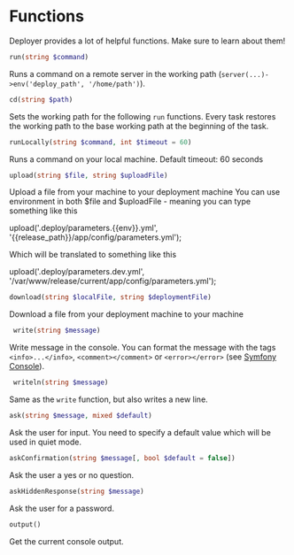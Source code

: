 # Functions

Deployer provides a lot of helpful functions. Make sure to learn about them!

``` php
run(string $command)
```

Runs a command on a remote server in the working path (`server(...)->env('deploy_path', '/home/path')`).

``` php
cd(string $path)
```

Sets the working path for the following `run` functions. Every task restores the working path to the base working path at the beginning of the task.

``` php
runLocally(string $command, int $timeout = 60)
```

Runs a command on your local machine.
Default timeout: 60 seconds

``` php
upload(string $file, string $uploadFile)
```

Upload a file from your machine to your deployment machine
You can use environment in both $file and $uploadFile - meaning you can type something like this

upload('.deploy/parameters.{{env}}.yml', '{{release_path}}/app/config/parameters.yml');

Which will be translated to something like this

upload('.deploy/parameters.dev.yml', '/var/www/release/current/app/config/parameters.yml');

``` php
download(string $localFile, string $deploymentFile)
```

Download a file from your deployment machine to your machine


``` php
 write(string $message)
```

Write message in the console. You can format the message with the tags `<info>...</info>`, `<comment></comment>` or `<error></error>` (see [Symfony Console](http://symfony.com/doc/current/components/console/introduction.html#coloring-the-output)).

``` php
 writeln(string $message)
```

Same as the `write` function, but also writes a new line.

``` php
ask(string $message, mixed $default)
```

Ask the user for input. You need to specify a default value which will be used in quiet mode.

``` php
askConfirmation(string $message[, bool $default = false])
```

Ask the user a yes or no question.

``` php
askHiddenResponse(string $message)
```

Ask the user for a password.

``` php
output()
```

Get the current console output.
